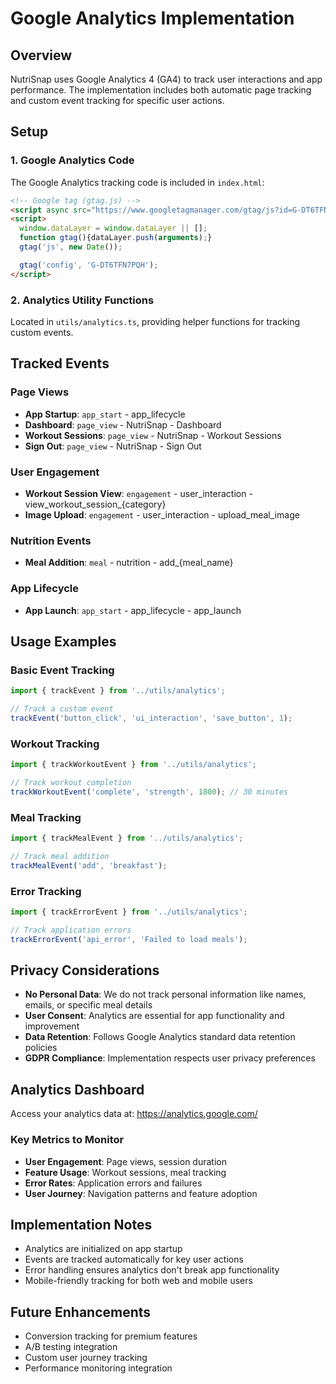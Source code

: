 # Google Analytics Implementation

## Overview
NutriSnap uses Google Analytics 4 (GA4) to track user interactions and app performance. The implementation includes both automatic page tracking and custom event tracking for specific user actions.

## Setup

### 1. Google Analytics Code
The Google Analytics tracking code is included in `index.html`:
```html
<!-- Google tag (gtag.js) -->
<script async src="https://www.googletagmanager.com/gtag/js?id=G-DT6TFN7PQH"></script>
<script>
  window.dataLayer = window.dataLayer || [];
  function gtag(){dataLayer.push(arguments);}
  gtag('js', new Date());

  gtag('config', 'G-DT6TFN7PQH');
</script>
```

### 2. Analytics Utility Functions
Located in `utils/analytics.ts`, providing helper functions for tracking custom events.

## Tracked Events

### Page Views
- **App Startup**: `app_start` - app_lifecycle
- **Dashboard**: `page_view` - NutriSnap - Dashboard
- **Workout Sessions**: `page_view` - NutriSnap - Workout Sessions
- **Sign Out**: `page_view` - NutriSnap - Sign Out

### User Engagement
- **Workout Session View**: `engagement` - user_interaction - view_workout_session_{category}
- **Image Upload**: `engagement` - user_interaction - upload_meal_image

### Nutrition Events
- **Meal Addition**: `meal` - nutrition - add_{meal_name}

### App Lifecycle
- **App Launch**: `app_start` - app_lifecycle - app_launch

## Usage Examples

### Basic Event Tracking
```typescript
import { trackEvent } from '../utils/analytics';

// Track a custom event
trackEvent('button_click', 'ui_interaction', 'save_button', 1);
```

### Workout Tracking
```typescript
import { trackWorkoutEvent } from '../utils/analytics';

// Track workout completion
trackWorkoutEvent('complete', 'strength', 1800); // 30 minutes
```

### Meal Tracking
```typescript
import { trackMealEvent } from '../utils/analytics';

// Track meal addition
trackMealEvent('add', 'breakfast');
```

### Error Tracking
```typescript
import { trackErrorEvent } from '../utils/analytics';

// Track application errors
trackErrorEvent('api_error', 'Failed to load meals');
```

## Privacy Considerations

- **No Personal Data**: We do not track personal information like names, emails, or specific meal details
- **User Consent**: Analytics are essential for app functionality and improvement
- **Data Retention**: Follows Google Analytics standard data retention policies
- **GDPR Compliance**: Implementation respects user privacy preferences

## Analytics Dashboard

Access your analytics data at: https://analytics.google.com/

### Key Metrics to Monitor
- **User Engagement**: Page views, session duration
- **Feature Usage**: Workout sessions, meal tracking
- **Error Rates**: Application errors and failures
- **User Journey**: Navigation patterns and feature adoption

## Implementation Notes

- Analytics are initialized on app startup
- Events are tracked automatically for key user actions
- Error handling ensures analytics don't break app functionality
- Mobile-friendly tracking for both web and mobile users

## Future Enhancements

- Conversion tracking for premium features
- A/B testing integration
- Custom user journey tracking
- Performance monitoring integration

